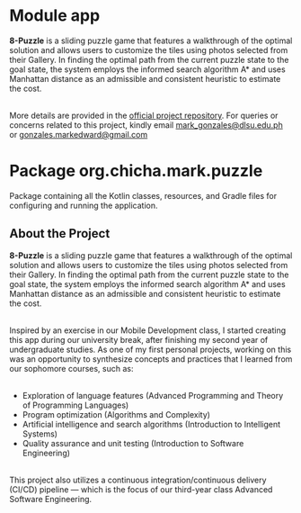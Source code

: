 # Module app

<b>8-Puzzle</b> is a sliding puzzle game that features a walkthrough of the optimal solution and allows users to customize the tiles using photos selected from their Gallery. In finding the optimal path from the current puzzle state to the goal state, the system employs the informed search algorithm A* and uses Manhattan distance as an admissible and consistent heuristic to estimate the cost. <br/> <br/>

More details are provided in the [official project repository](https://github.com/memgonzales/sliding-puzzle). For queries or concerns related to this project, kindly email [mark_gonzales@dlsu.edu.ph](mailto:mark_gonzales@dlsu.edu.ph) or [gonzales.markedward@gmail.com](mailto:gonzales.markedward@gmail.com)

# Package org.chicha.mark.puzzle

Package containing all the Kotlin classes, resources, and Gradle files for configuring and running the application.

## About the Project

<b>8-Puzzle</b> is a sliding puzzle game that features a walkthrough of the optimal solution and allows users to customize the tiles using photos selected from their Gallery. In finding the optimal path from the current puzzle state to the goal state, the system employs the informed search algorithm A* and uses Manhattan distance as an admissible and consistent heuristic to estimate the cost.<br/><br/>

Inspired by an exercise in our Mobile Development class, I started creating this app during our university break, after finishing my second year of undergraduate studies. As one of my first personal projects, working on this was an opportunity to synthesize concepts and practices that I learned from our sophomore courses, such as: <br/><br/>

- Exploration of language features (Advanced Programming and Theory of Programming Languages)
- Program optimization (Algorithms and Complexity)
- Artificial intelligence and search algorithms (Introduction to Intelligent Systems)
- Quality assurance and unit testing (Introduction to Software Engineering) <br/><br/>

This project also utilizes a continuous integration/continuous delivery (CI/CD) pipeline — which is the focus of our third-year class Advanced Software Engineering.

